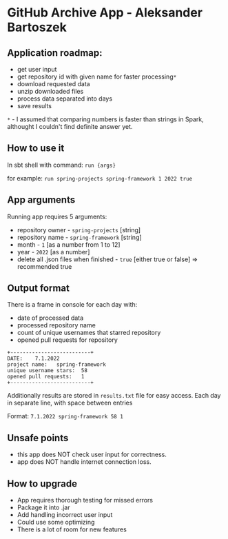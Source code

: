 # GitHub Archive App - Aleksander Bartoszek

## Application roadmap:
- get user input
- get repository id with given name for faster processing`*`
- download requested data
- unzip downloaded files
- process data separated into days
- save results

`*` - I assumed that comparing numbers is faster than strings in Spark, althought I couldn't find definite answer yet. 

## How to use it
In sbt shell with command:
`run {args}`

for example:
`run spring-projects spring-framework 1 2022 true`

## App arguments
Running app requires 5 arguments:
- repository owner - `spring-projects` [string]
- repository name - `spring-framework` [string]
- month - `1` [as a number from 1 to 12]
- year - `2022` [as a number]
- delete all .json files when finished - `true` [either true or false] => recommended true

## Output format
There is a frame in console for each day with:
- date of processed data
- processed repository name 
- count of unique usernames that starred repository
- opened pull requests for repository

```
+--------------------------+
DATE:	 7.1.2022
project name:	spring-framework
unique username stars:	58
opened pull requests:	1
+--------------------------+
```
Additionally results are stored in `results.txt` file for easy access.
Each day in separate line, with space between entries

Format: `7.1.2022 spring-framework 58 1`

## Unsafe points
- this app does NOT check user input for correctness. 
- app does NOT handle internet connection loss.

## How to upgrade
- App requires thorough testing for missed errors
- Package it into .jar
- Add handling incorrect user input
- Could use some optimizing
- There is a lot of room for new features
